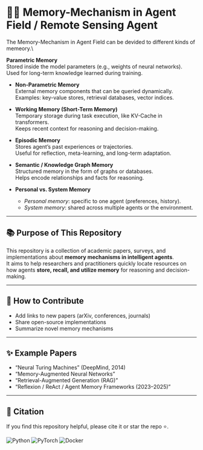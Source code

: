 # :robot::brain: Memory-Mechanism in Agent Field / Remote Sensing Agent  
The Memory-Mechanism in Agent Field can be devided to different kinds of memeory.\

**Parametric Memory**  
  Stored inside the model parameters (e.g., weights of neural networks).  
  Used for long-term knowledge learned during training.

- **Non-Parametric Memory**  
  External memory components that can be queried dynamically.  
  Examples: key-value stores, retrieval databases, vector indices.

- **Working Memory (Short-Term Memory)**  
  Temporary storage during task execution, like KV-Cache in transformers.  
  Keeps recent context for reasoning and decision-making.

- **Episodic Memory**  
  Stores agent’s past experiences or trajectories.  
  Useful for reflection, meta-learning, and long-term adaptation.

- **Semantic / Knowledge Graph Memory**  
  Structured memory in the form of graphs or databases.  
  Helps encode relationships and facts for reasoning.

- **Personal vs. System Memory**  
  - *Personal memory*: specific to one agent (preferences, history).  
  - *System memory*: shared across multiple agents or the environment.

---

## :books: Purpose of This Repository
This repository is a collection of academic papers, surveys, and implementations about **memory mechanisms in intelligent agents**.  
It aims to help researchers and practitioners quickly locate resources on how agents **store, recall, and utilize memory** for reasoning and decision-making.

---

## :rocket: How to Contribute
- Add links to new papers (arXiv, conferences, journals)  
- Share open-source implementations  
- Summarize novel memory mechanisms  

---

## :sparkles: Example Papers
- “Neural Turing Machines” (DeepMind, 2014)  
- “Memory-Augmented Neural Networks”  
- “Retrieval-Augmented Generation (RAG)”  
- “Reflexion / ReAct / Agent Memory Frameworks (2023–2025)”  

---

## :memo: Citation
If you find this repository helpful, please cite it or star the repo ⭐️.

![Python](https://img.shields.io/badge/Python-3.10+-3776AB?style=for-the-badge&logo=python&logoColor=white)
![PyTorch](https://img.shields.io/badge/PyTorch-2.x-EE4C2C?style=for-the-badge&logo=pytorch&logoColor=white)
![Docker](https://img.shields.io/badge/Docker-ready-2496ED?style=for-the-badge&logo=docker&logoColor=white)


